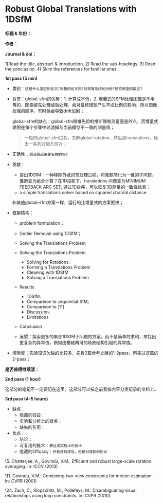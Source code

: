 # Robust Global Translations with 1DSfM

**标题 & 年份：**

**作者：**

**Journal & doi：**

1)Read the title, abstract & introduction. 2) Read the sub-headings. 3) Read the conclusion. 4) Skim the references for familiar ones.

**1st pass (5 min)**

- 类别：`这是什么类型的论文?测量的论文吗?对现有系统的分析?研究原型的描述?`

- 背景：global-sfm的优势：1. 计算成本低，2. 增量式的SFM处理图像是不平等的，图像被先处理或后处理，会对最终模型产生不成比例的影响，所以图像处理的顺序，有时候会导致drift加剧；

  global-sfm的缺点：global-sfm很难先验的推断哪些测量量是外点，而增量式建图在每个步骤中过滤掉与当前模型不一致的测量值；

  > 一般的global-sfm过程，先解global rotation，然后是translations，给出一系列对极几何对；

- 正确性：`假设看起来是有效的吗?`

- 贡献：

  - 提出1DSfM：一种移除外点的预处理过程，将难题简化为一维的子问题，推断变为组合计算？在1D投影下，translations 问题变为MINIMUM FEEDBACK ARC SET, 通过1D排序，可以恢复3D测量的一致性信息；
  - a simple translations solver based on squared chordal distance.

  和其他global-sfm方案一样，运行的比增量式的方案更快；

- 框架结构：

  - problem formulation；
  - Outlier Removal using 1DSfM；
  - Solving the Translations Problem
  - Solving the Translations Problem
    - Solving for Rotations.
    - Forming a Translations Problem
    - Cleaning with 1DSfM
    - Solving a Translations Problem

  - Results
    - 1DSfM.
    - Comparison to sequential SfM;
    - Comparison to [11]
    - Discussion.
    - Limitations

  - Conclusion
  - 展望：探索更多的聚合1DSfM子问题的方案，而不是简单的求和，来找出更复杂的异常值，例如由模棱两可的场景结构引起的异常值。

- 清晰度：先验知识欠缺的比较多，先看3篇参考文献的1-2pass，再来过这篇的2-pass；

**是否值得继续读：**

**2nd pass (1 hour)**

这部分的笔记不一定要记在这里，这部分可以按之前我按内容分类记录的文档上。

**3rd pass (4-5 hours)**

- 缺点：
  - 隐藏的假设：
  - 实验和分析上的疑点：
  - 缺失的引用：
- 优点：
  - 结论：
  - 可复用的技术：`表达或实现上的技术`
  - 隐藏的Efficacy：`作者没有提及，但是对我有利的点`



\5. Chatterjee, A., Govindu, V.M.: Efficient and robust large-scale rotation averaging. In: ICCV (2013)

\11. Govindu, V.M.: Combining two-view constraints for motion estimation. In: CVPR (2001)

\24. Zach, C., Klopschitz, M., Pollefeys, M.: Disambiguating visual relationships using loop constraints. In: CVPR (2010)
